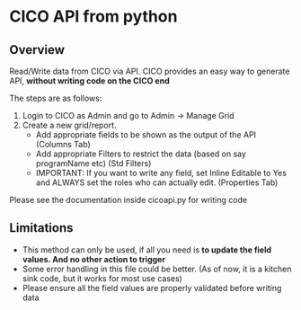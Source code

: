 # CICO API from python

## Overview
Read/Write data from CICO via API. CICO provides an easy way to generate API, **without writing code on the CICO end**

The steps are as follows:
1. Login to CICO as Admin and go to Admin -> Manage Grid
2. Create a new grid/report.
    * Add appropriate fields to be shown as the output of the API (Columns Tab)
    * Add appropriate Filters to restrict the data (based on say programName etc) (Std Filters)
    * IMPORTANT: If you want to write any field, set Inline Editable to Yes and ALWAYS set the roles who can actually edit. (Properties Tab)

Please see the documentation inside cicoapi.py for writing code

## Limitations

* This method can only be used, if all you need is **to update the field values. And no other action to trigger**
* Some error handling in this file could be better. (As of now, it is a kitchen sink code, but it works for most use cases)
* Please ensure all the field values are properly validated before writing data

